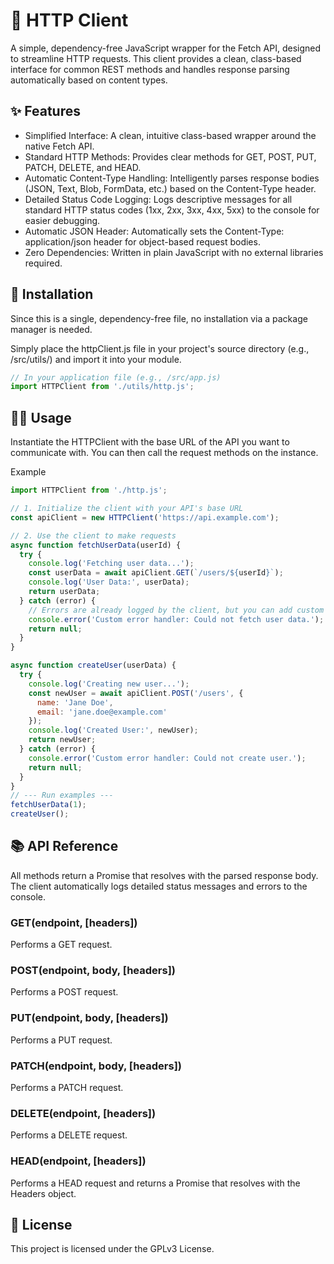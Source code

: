 # 📡 HTTP Client
A simple, dependency-free JavaScript wrapper for the Fetch API, designed to streamline HTTP requests. This client provides a clean, class-based interface for common REST methods and handles response parsing automatically based on content types.

##  ✨ Features
- Simplified Interface: A clean, intuitive class-based wrapper around the native Fetch API.
- Standard HTTP Methods: Provides clear methods for GET, POST, PUT, PATCH, DELETE, and HEAD.
- Automatic Content-Type Handling: Intelligently parses response bodies (JSON, Text, Blob, FormData, etc.) based on the Content-Type header.
- Detailed Status Code Logging: Logs descriptive messages for all standard HTTP status codes (1xx, 2xx, 3xx, 4xx, 5xx) to the console for easier debugging.
- Automatic JSON Header: Automatically sets the Content-Type: application/json header for object-based request bodies.
- Zero Dependencies: Written in plain JavaScript with no external libraries required.

## 🚀 Installation
Since this is a single, dependency-free file, no installation via a package manager is needed.

Simply place the httpClient.js file in your project's source directory (e.g., /src/utils/) and import it into your module.

```javascript
// In your application file (e.g., /src/app.js)
import HTTPClient from './utils/http.js';
```
## 👨‍💻 Usage
Instantiate the HTTPClient with the base URL of the API you want to communicate with. You can then call the request methods on the instance.

Example
```javascript
import HTTPClient from './http.js';

// 1. Initialize the client with your API's base URL
const apiClient = new HTTPClient('https://api.example.com');

// 2. Use the client to make requests
async function fetchUserData(userId) {
  try {
    console.log('Fetching user data...');
    const userData = await apiClient.GET(`/users/${userId}`);
    console.log('User Data:', userData);
    return userData;
  } catch (error) {
    // Errors are already logged by the client, but you can add custom handling
    console.error('Custom error handler: Could not fetch user data.');
    return null;
  }
}

async function createUser(userData) {
  try {
    console.log('Creating new user...');
    const newUser = await apiClient.POST('/users', {
      name: 'Jane Doe',
      email: 'jane.doe@example.com'
    });
    console.log('Created User:', newUser);
    return newUser;
  } catch (error) {
    console.error('Custom error handler: Could not create user.');
    return null;
  }
}
// --- Run examples ---
fetchUserData(1);
createUser();
```

## 📚 API Reference
All methods return a Promise that resolves with the parsed response body. The client automatically logs detailed status messages and errors to the console.

### GET(endpoint, [headers])
Performs a GET request.

### POST(endpoint, body, [headers])
Performs a POST request.

### PUT(endpoint, body, [headers])
Performs a PUT request.

### PATCH(endpoint, body, [headers])
Performs a PATCH request.

### DELETE(endpoint, [headers])
Performs a DELETE request.

### HEAD(endpoint, [headers])
Performs a HEAD request and returns a Promise that resolves with the Headers object.

## 📄 License
This project is licensed under the GPLv3 License.
